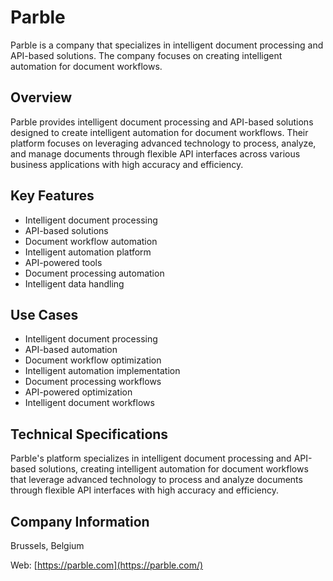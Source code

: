 # Parble

Parble is a company that specializes in intelligent document processing and API-based solutions. The company focuses on creating intelligent automation for document workflows.

## Overview

Parble provides intelligent document processing and API-based solutions designed to create intelligent automation for document workflows. Their platform focuses on leveraging advanced technology to process, analyze, and manage documents through flexible API interfaces across various business applications with high accuracy and efficiency.

## Key Features

- Intelligent document processing
- API-based solutions
- Document workflow automation
- Intelligent automation platform
- API-powered tools
- Document processing automation
- Intelligent data handling

## Use Cases

- Intelligent document processing
- API-based automation
- Document workflow optimization
- Intelligent automation implementation
- Document processing workflows
- API-powered optimization
- Intelligent document workflows

## Technical Specifications

Parble's platform specializes in intelligent document processing and API-based solutions, creating intelligent automation for document workflows that leverage advanced technology to process and analyze documents through flexible API interfaces with high accuracy and efficiency.

## Company Information

Brussels, Belgium

Web: [https://parble.com](https://parble.com/) 